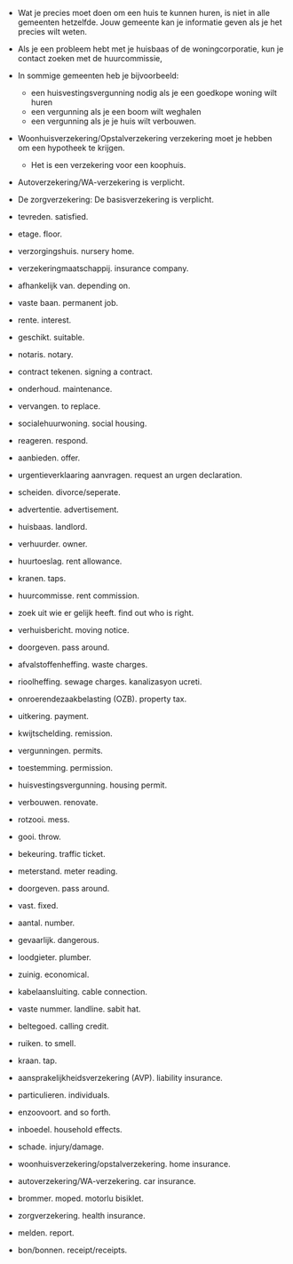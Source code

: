 - Wat je precies moet doen om een huis te kunnen huren, is niet in alle gemeenten hetzelfde. Jouw gemeente kan je informatie geven als je het precies wilt weten.
- Als je een probleem hebt met je huisbaas of de woningcorporatie, kun je contact zoeken met de huurcommissie,
- In sommige gemeenten heb je bijvoorbeeld:
  - een huisvestingsvergunning nodig als je een goedkope woning wilt huren
  - een vergunning als je een boom wilt weghalen
  - een vergunning als je je huis wilt verbouwen.
- Woonhuisverzekering/Opstalverzekering verzekering moet je hebben om een hypotheek te krijgen.
  - Het is een verzekering voor een koophuis.
- Autoverzekering/WA-verzekering is verplicht.
- De zorgverzekering: De basisverzekering is verplicht.


- tevreden. satisfied.
- etage. floor.
- verzorgingshuis. nursery home.
- verzekeringmaatschappij. insurance company.
- afhankelijk van. depending on.
- vaste baan. permanent job.
- rente. interest.
- geschikt. suitable.
- notaris. notary.
- contract tekenen. signing a contract.
- onderhoud. maintenance.
- vervangen. to replace.
- socialehuurwoning. social housing.
- reageren. respond.
- aanbieden. offer.
- urgentieverklaaring aanvragen. request an urgen declaration.
- scheiden. divorce/seperate.
- advertentie. advertisement.
- huisbaas. landlord.
- verhuurder. owner.
- huurtoeslag. rent allowance.
- kranen. taps.
- huurcommisse. rent commission.
- zoek uit wie er gelijk heeft. find out who is right.
- verhuisbericht. moving notice.
- doorgeven. pass around.
- afvalstoffenheffing. waste charges.
- rioolheffing. sewage charges. kanalizasyon ucreti.
- onroerendezaakbelasting (OZB). property tax.
- uitkering. payment.
- kwijtschelding. remission.
- vergunningen. permits.
- toestemming. permission.
- huisvestingsvergunning. housing permit.
- verbouwen. renovate.
- rotzooi. mess.
- gooi. throw.
- bekeuring. traffic ticket.
- meterstand. meter reading.
- doorgeven. pass around.
- vast. fixed.
- aantal. number.
- gevaarlijk. dangerous.
- loodgieter. plumber.
- zuinig. economical.
- kabelaansluiting. cable connection.
- vaste nummer. landline. sabit hat.
- beltegoed. calling credit.
- ruiken. to smell.
- kraan. tap.
- aansprakelijkheidsverzekering (AVP). liability insurance.
- particulieren. individuals.
- enzoovoort. and so forth.
- inboedel. household effects.
- schade. injury/damage.
- woonhuisverzekering/opstalverzekering. home insurance.
- autoverzekering/WA-verzekering. car insurance.
- brommer. moped. motorlu bisiklet.
- zorgverzekering. health insurance.
- melden. report.
- bon/bonnen. receipt/receipts.
